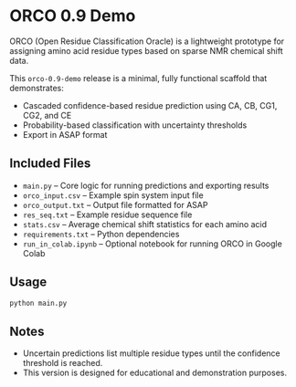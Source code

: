 # ORCO 0.9 Demo

ORCO (Open Residue Classification Oracle) is a lightweight prototype for assigning amino acid residue types based on sparse NMR chemical shift data.

This `orco-0.9-demo` release is a minimal, fully functional scaffold that demonstrates:
- Cascaded confidence-based residue prediction using CA, CB, CG1, CG2, and CE
- Probability-based classification with uncertainty thresholds
- Export in ASAP format

## Included Files
- `main.py` – Core logic for running predictions and exporting results
- `orco_input.csv` – Example spin system input file
- `orco_output.txt` – Output file formatted for ASAP
- `res_seq.txt` – Example residue sequence file
- `stats.csv` – Average chemical shift statistics for each amino acid
- `requirements.txt` – Python dependencies
- `run_in_colab.ipynb` – Optional notebook for running ORCO in Google Colab

## Usage
```bash
python main.py
```

## Notes
- Uncertain predictions list multiple residue types until the confidence threshold is reached.
- This version is designed for educational and demonstration purposes.

